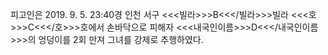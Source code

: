 피고인은 2019. 9. 5. 23:40경 인천 서구 <<<빌라>>>B<<</빌라>>>빌라 <<<호>>>C<<</호>>>호에서 손바닥으로 피해자 <<<내국인이름>>>D<<</내국인이름>>>의 엉덩이를 2회 만져 그녀를 강제로 추행하였다.